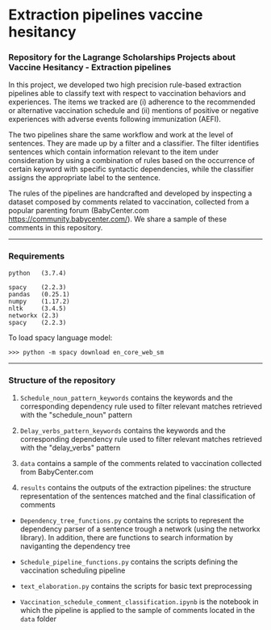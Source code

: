 # Extraction pipelines vaccine hesitancy
### Repository for the Lagrange Scholarships Projects about Vaccine Hesitancy - Extraction pipelines  

In this project, we developed two high precision rule-based extraction pipelines able to classify text with respect to vaccination behaviors and experiences. The items we tracked are (i) adherence to the recommended or alternative vaccination schedule and (ii) mentions of positive or negative experiences with adverse events following immunization (AEFI).  

The two pipelines share the same workflow and work at the level of sentences. They are made up by a filter and a classifier. The filter identifies sentences which contain information relevant to the item under consideration by using a combination of rules based on the occurrence of certain keyword with specific syntactic dependencies, while the classifier assigns the appropriate label to the sentence. 

The rules of the pipelines are handcrafted and developed by inspecting a dataset composed by comments related to vaccination, collected from a popular parenting forum (BabyCenter.com https://community.babycenter.com/). We share a sample of these comments in this repository.

__________________________
### Requirements

```
python   (3.7.4)

spacy    (2.2.3)
pandas   (0.25.1)
numpy    (1.17.2)
nltk     (3.4.5)
networkx (2.3)
spacy    (2.2.3)
```

To load spacy language model:
```
>>> python -m spacy download en_core_web_sm
```
__________________________

### Structure of the repository

1. ```Schedule_noun_pattern_keywords``` contains the keywords and the corresponding dependency rule used to filter relevant matches retrieved with the "schedule_noun" pattern

2. ```Delay_verbs_pattern_keywords``` contains the keywords and the corresponding dependency rule used to filter relevant matches retrieved with the "delay_verbs" pattern

3. ```data``` contains a sample of the comments related to vaccination collected from BabyCenter.com

4. ```results``` contains the outputs of the extraction pipelines: the structure representation of the sentences matched and the final classification of comments

* ```Dependency_tree_functions.py``` contains the scripts to represent the dependency parser of a sentence trough a network (using the networkx library). In addition, there are functions to search information by naviganting the dependency tree

* ```Schedule_pipeline_functions.py``` contains the scripts defining the vaccination scheduling pipeline

* ```text_elaboration.py``` contains the scripts for basic text preprocessing 

* ```Vaccination_schedule_comment_classification.ipynb``` is the notebook in which the pipeline is applied to the sample of comments located in the ```data``` folder


